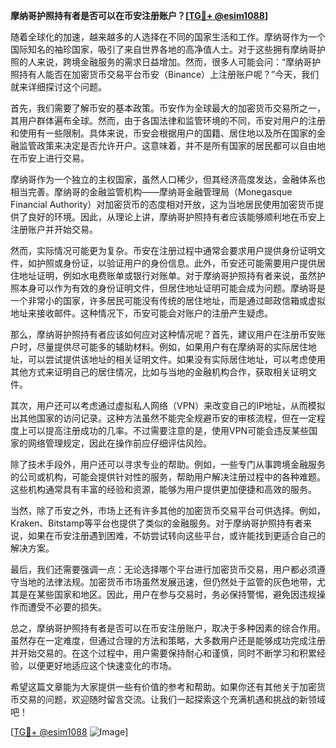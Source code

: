 **摩纳哥护照持有者是否可以在币安注册账户？[[TG💪+ @esim1088](https://t.me/s/esim1088)]**

随着全球化的加速，越来越多的人选择在不同的国家生活和工作。摩纳哥作为一个国际知名的袖珍国家，吸引了来自世界各地的高净值人士。对于这些拥有摩纳哥护照的人来说，跨境金融服务的需求日益增加。然而，很多人可能会问：“摩纳哥护照持有人能否在加密货币交易平台币安（Binance）上注册账户呢？”今天，我们就来详细探讨这个问题。

首先，我们需要了解币安的基本政策。币安作为全球最大的加密货币交易所之一，其用户群体遍布全球。然而，由于各国法律和监管环境的不同，币安对用户的注册和使用有一些限制。具体来说，币安会根据用户的国籍、居住地以及所在国家的金融监管政策来决定是否允许开户。这意味着，并不是所有国家的居民都可以自由地在币安上进行交易。

摩纳哥作为一个独立的主权国家，虽然人口稀少，但其经济高度发达，金融体系也相当完善。摩纳哥的金融监管机构——摩纳哥金融管理局（Monegasque Financial Authority）对加密货币的态度相对开放，这为当地居民使用加密货币提供了良好的环境。因此，从理论上讲，摩纳哥护照持有者应该能够顺利地在币安上注册账户并开始交易。

然而，实际情况可能更为复杂。币安在注册过程中通常会要求用户提供身份证明文件，如护照或身份证，以验证用户的身份信息。此外，币安还可能需要用户提供居住地址证明，例如水电费账单或银行对账单。对于摩纳哥护照持有者来说，虽然护照本身可以作为有效的身份证明文件，但居住地址证明可能会成为问题。摩纳哥是一个非常小的国家，许多居民可能没有传统的居住地址，而是通过邮政信箱或虚拟地址来接收邮件。这种情况下，币安可能会对账户的注册产生疑虑。

那么，摩纳哥护照持有者应该如何应对这种情况呢？首先，建议用户在注册币安账户时，尽量提供尽可能多的辅助材料。例如，如果用户有在摩纳哥的实际居住地址，可以尝试提供该地址的相关证明文件。如果没有实际居住地址，可以考虑使用其他方式来证明自己的居住情况，比如与当地的金融机构合作，获取相关证明文件。

其次，用户还可以考虑通过虚拟私人网络（VPN）来改变自己的IP地址，从而模拟出其他国家的访问记录。这种方法虽然不能完全规避币安的审核流程，但在一定程度上可以提高注册成功的几率。不过需要注意的是，使用VPN可能会违反某些国家的网络管理规定，因此在操作前应仔细评估风险。

除了技术手段外，用户还可以寻求专业的帮助。例如，一些专门从事跨境金融服务的公司或机构，可能会提供针对性的服务，帮助用户解决注册过程中的各种难题。这些机构通常具有丰富的经验和资源，能够为用户提供更加便捷和高效的服务。

当然，除了币安之外，市场上还有许多其他的加密货币交易平台可供选择。例如，Kraken、Bitstamp等平台也提供了类似的金融服务。对于摩纳哥护照持有者来说，如果在币安注册遇到困难，不妨尝试转向这些平台，或许能找到更适合自己的解决方案。

最后，我们还需要强调一点：无论选择哪个平台进行加密货币交易，用户都必须遵守当地的法律法规。加密货币市场虽然发展迅速，但仍然处于监管的灰色地带，尤其是在某些国家和地区。因此，用户在参与交易时，务必保持警惕，避免因违规操作而遭受不必要的损失。

总之，摩纳哥护照持有者是否可以在币安注册账户，取决于多种因素的综合作用。虽然存在一定难度，但通过合理的方法和策略，大多数用户还是能够成功完成注册并开始交易的。在这个过程中，用户需要保持耐心和谨慎，同时不断学习和积累经验，以便更好地适应这个快速变化的市场。

希望这篇文章能为大家提供一些有价值的参考和帮助。如果你还有其他关于加密货币交易的问题，欢迎随时留言交流。让我们一起探索这个充满机遇和挑战的新领域吧！

[[TG💪+ @esim1088](https://t.me/s/esim1088) ![Image](https://i.postimg.cc/4NQfJmqS/Snipaste-2025-05-13-00-14-12.png)]